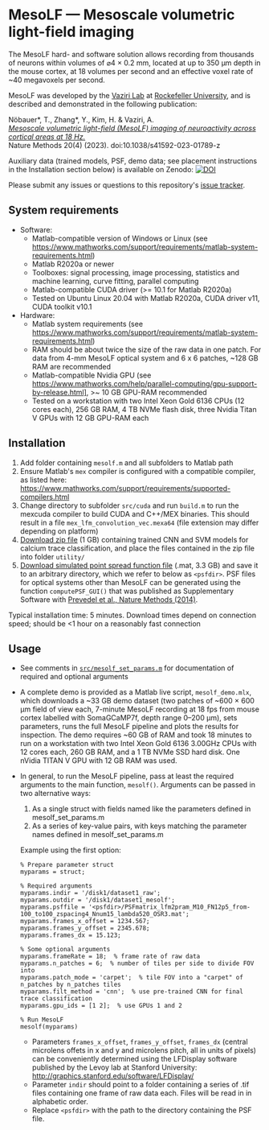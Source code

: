 # MesoLF — Mesoscale volumetric light-field imaging

The MesoLF hard- and software solution allows recording from thousands of neurons within volumes of ⌀4 × 0.2 mm, located at up to 350 µm depth in the mouse cortex, at 18 volumes per second and an effective voxel rate of ~40 megavoxels per second.

MesoLF was developed by the [Vaziri Lab](http://vaziria.com/) at [Rockefeller University](https://www.rockefeller.edu/), and is described and demonstrated in the following publication:

Nöbauer*, T., Zhang*, Y., Kim, H. & Vaziri, A.  
[*Mesoscale volumetric light-field (MesoLF) imaging of neuroactivity across cortical areas at 18 Hz.*](https://www.nature.com/articles/s41592-023-01789-z)  
Nature Methods 20(4) (2023). doi:10.1038/s41592-023-01789-z

Auxiliary data (trained models, PSF, demo data; see placement instructions in the Installation section below) is available on Zenodo: [![DOI](https://zenodo.org/badge/DOI/10.5281/zenodo.7306113.svg)](https://doi.org/10.5281/zenodo.7306113)

Please submit any issues or questions to this repository's [issue tracker](https://github.com/vazirilab/mesolf/issues).

## System requirements
* Software:
  * Matlab-compatible version of Windows or Linux (see https://www.mathworks.com/support/requirements/matlab-system-requirements.html)
  * Matlab R2020a or newer
  * Toolboxes: signal processing, image processing, statistics and machine learning, curve fitting, parallel computing
  * Matlab-compatible CUDA driver (>= 10.1 for Matlab R2020a)
  * Tested on Ubuntu Linux 20.04 with Matlab R2020a, CUDA driver v11, CUDA toolkit v10.1
* Hardware:
  * Matlab system requirements (see https://www.mathworks.com/support/requirements/matlab-system-requirements.html)
  * RAM should be about twice the size of the raw data in one patch. For data from 4-mm MesoLF optical system and 6 x 6 patches, ~128 GB RAM are recommended
  * Matlab-compatible Nvidia GPU (see https://www.mathworks.com/help/parallel-computing/gpu-support-by-release.html], >~ 10 GB GPU-RAM recommended
  * Tested on a workstation with two Intel Xeon Gold 6136 CPUs (12 cores each), 256 GB RAM, 4 TB NVMe flash disk, three Nvidia Titan V GPUs with 12 GB GPU-RAM each

## Installation
1. Add folder containing `mesolf.m` and all subfolders to Matlab path
2. Ensure Matlab's `mex` compiler is configured with a compatible compiler, as listed here: https://www.mathworks.com/support/requirements/supported-compilers.html
3. Change directory to subfolder `src/cuda` and run `build.m` to run the mexcuda compiler to build CUDA and C++/MEX binaries. This should result in a file `mex_lfm_convolution_vec.mexa64` (file extension may differ depending on platform)
4. [Download zip file](https://zenodo.org/record/7306113/files/mesolf_cnn_svm_models.zip?download=1) (1 GB) containing trained CNN and SVM models for calcium trace classification, and place the files contained in the zip file into folder `utility/`
5. [Download simulated point spread function file](https://zenodo.org/record/7306113/files/PSFmatrix_lfm2pram_M10_FN12p5_pm200_from-200_to200_zspacing4_Nnum15_lambda520_OSR3.mat?download=1) (.mat, 3.3 GB) and save it to an arbitrary directory, which we refer to below as `<psfdir>`. PSF files for optical systems other than MesoLF can be generated using the function `computePSF_GUI()` that was published as Supplementary Software with [Prevedel et al., Nature Methods (2014)](https://www.nature.com/articles/nmeth.2964#MOESM188).

Typical installation time: 5 minutes. Download times depend on connection speed; should be <1 hour on a reasonably fast connection

## Usage
* See comments in [`src/mesolf_set_params.m`](src/mesolf_set_params.m) for documentation of required and optional arguments
* A complete demo is provided as a Matlab live script, `mesolf_demo.mlx`, which downloads a ~33 GB demo dataset (two patches of ~600 × 600 μm field of view each, 7-minute MesoLF recording at 18 fps from mouse cortex labelled with SomaGCaMP7f, depth range 0–200 μm), sets parameters, runs the full MesoLF pipeline and plots the results for inspection. The demo requires ~60 GB of RAM and took 18 minutes to run on a workstation with two Intel Xeon Gold 6136 3.00GHz CPUs with 12 cores each, 260 GB RAM, and a 1 TB NVMe SSD hard disk. One nVidia TITAN V GPU with 12 GB RAM was used.
* In general, to run the MesoLF pipeline, pass at least the required arguments to the main function, `mesolf()`. Arguments can be passed in two alternative ways:
  1. As a single struct with fields named like the parameters defined in mesolf_set_params.m
  2. As a series of key-value pairs, with keys matching the parameter names defined in mesolf_set_params.m
  
  Example using the first option:
  ```
  % Prepare parameter struct
  myparams = struct;
  
  % Required arguments
  myparams.indir = '/disk1/dataset1_raw';
  myparams.outdir = '/disk1/dataset1_mesolf';
  myparams.psffile = '<psfdir>/PSFmatrix_lfm2pram_M10_FN12p5_from-100_to100_zspacing4_Nnum15_lambda520_OSR3.mat';
  myparams.frames_x_offset = 1234.567;
  myparams.frames_y_offset = 2345.678;
  myparams.frames_dx = 15.123;
  
  % Some optional arguments
  myparams.frameRate = 18;  % frame rate of raw data
  myparams.n_patches = 6;  % number of tiles per side to divide FOV into
  myparams.patch_mode = 'carpet';  % tile FOV into a "carpet" of n_patches by n_patches tiles
  myparams.filt_method = 'cnn';  % use pre-trained CNN for final trace classification
  myparams.gpu_ids = [1 2];  % use GPUs 1 and 2

  % Run MesoLF
  mesolf(myparams)
  ```
  * Parameters `frames_x_offset`, `frames_y_offset`, `frames_dx` (central microlens offets in x and y and microlens pitch, all in units of pixels) can be conveniently determined using the LFDisplay software published by the Levoy lab at Stanford University: http://graphics.stanford.edu/software/LFDisplay/
  * Parameter `indir` should point to a folder containing a series of .tif files containing one frame of raw data each. Files will be read in in alphabetic order.
  * Replace `<psfdir>` with the path to the directory containing the PSF file.

